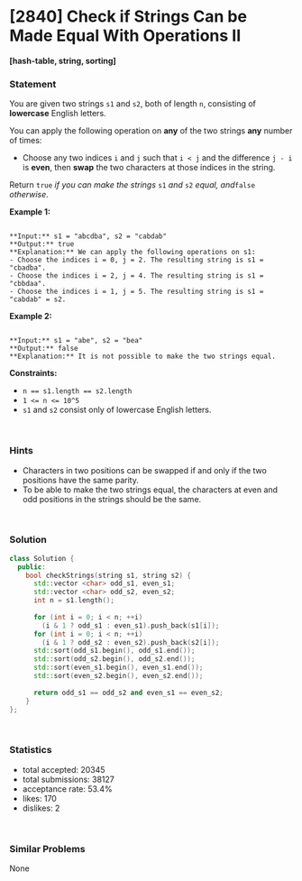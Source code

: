 # [2840] Check if Strings Can be Made Equal With Operations II

**[hash-table, string, sorting]**

### Statement

You are given two strings `s1` and `s2`, both of length `n`, consisting of **lowercase** English letters.

You can apply the following operation on **any** of the two strings **any** number of times:

* Choose any two indices `i` and `j` such that `i < j` and the difference `j - i` is **even**, then **swap** the two characters at those indices in the string.



Return `true` *if you can make the strings* `s1` *and* `s2` *equal, and*`false` *otherwise*.


**Example 1:**

```

**Input:** s1 = "abcdba", s2 = "cabdab"
**Output:** true
**Explanation:** We can apply the following operations on s1:
- Choose the indices i = 0, j = 2. The resulting string is s1 = "cbadba".
- Choose the indices i = 2, j = 4. The resulting string is s1 = "cbbdaa".
- Choose the indices i = 1, j = 5. The resulting string is s1 = "cabdab" = s2.

```

**Example 2:**

```

**Input:** s1 = "abe", s2 = "bea"
**Output:** false
**Explanation:** It is not possible to make the two strings equal.

```

**Constraints:**
* `n == s1.length == s2.length`
* `1 <= n <= 10^5`
* `s1` and `s2` consist only of lowercase English letters.


<br />

### Hints

- <div class="_1l1MA">Characters in two positions can be swapped if and only if the two positions have the same parity.</div>
- <div class="_1l1MA">To be able to make the two strings equal, the characters at even and odd positions in the strings should be the same.</div>

<br />

### Solution

```cpp
class Solution {
  public:
    bool checkStrings(string s1, string s2) {
      std::vector <char> odd_s1, even_s1;
      std::vector <char> odd_s2, even_s2;
      int n = s1.length();
      
      for (int i = 0; i < n; ++i)
        (i & 1 ? odd_s1 : even_s1).push_back(s1[i]);
      for (int i = 0; i < n; ++i)
        (i & 1 ? odd_s2 : even_s2).push_back(s2[i]);
      std::sort(odd_s1.begin(), odd_s1.end());
      std::sort(odd_s2.begin(), odd_s2.end());
      std::sort(even_s1.begin(), even_s1.end());
      std::sort(even_s2.begin(), even_s2.end());
      
      return odd_s1 == odd_s2 and even_s1 == even_s2;
    }
};
```

<br />

### Statistics

- total accepted: 20345
- total submissions: 38127
- acceptance rate: 53.4%
- likes: 170
- dislikes: 2

<br />

### Similar Problems

None
